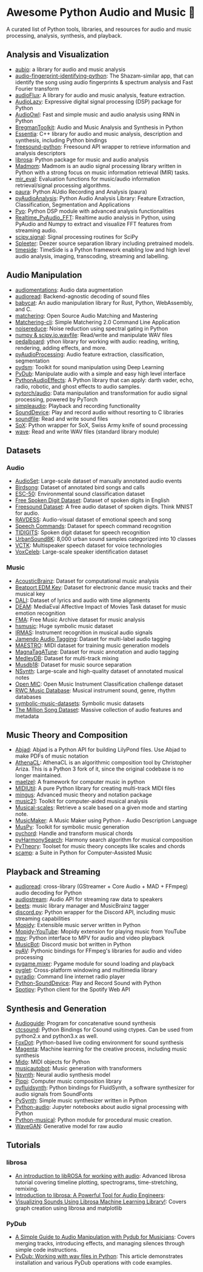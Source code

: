 # Awesome Python Audio and Music 🎵

A curated list of Python tools, libraries, and resources for audio and music processing, analysis, synthesis, and playback.

## Analysis and Visualization

- [aubio](https://github.com/aubio/aubio): a library for audio and music analysis 
- [audio-fingerprint-identifying-python](https://github.com/itspoma/audio-fingerprint-identifying-python): The Shazam-similar app, that can identify the song using audio fingerprints & spectrum analysis and Fast Fourier transform 
- [audioFlux](https://github.com/libAudioFlux/audioFlux): A library for audio and music analysis, feature extraction. 
- [AudioLazy](https://github.com/danilobellini/audiolazy): Expressive digital signal processing (DSP) package for Python
- [AudioOwl](https://github.com/dodiku/AudioOwl): Fast and simple music and audio analysis using RNN in Python
- [BregmanToolkit](https://github.com/bregmanstudio/BregmanToolkit): Audio and Music Analysis and Synthesis in Python 
- [Essentia](https://github.com/MTG/essentia): C++ library for audio and music analysis, description and synthesis, including Python bindings
- [freesound-python](https://github.com/MTG/freesound-python): Freesound API wrapper to retrieve information and analysis descriptors
- [librosa](https://github.com/librosa/librosa): Python package for music and audio analysis
- [Madmom](https://github.com/CPJKU/madmom): Madmom is an audio signal processing library written in Python with a strong focus on music information retrieval (MIR) tasks.
- [mir_eval](https://github.com/craffel/mir_eval): Evaluation functions for music/audio information retrieval/signal processing algorithms. 
- [paura](https://github.com/tyiannak/paura): Python AUdio Recording and Analysis (paura) 
- [pyAudioAnalysis](https://github.com/tyiannak/pyAudioAnalysis): Python Audio Analysis Library: Feature Extraction, Classification, Segmentation and Applications 
- [Pyo](https://github.com/belangeo/pyo): Python DSP module with advanced analysis functionalities
- [Realtime_PyAudio_FFT](https://github.com/aiXander/Realtime_PyAudio_FFT): Realtime audio analysis in Python, using PyAudio and Numpy to extract and visualize FFT features from streaming audio. 
- [scipy.signal](https://docs.scipy.org/doc/scipy/reference/signal.html): Signal processing routines for SciPy
- [Spleeter](https://github.com/deezer/spleeter): Deezer source separation library including pretrained models. 
- [timeside](https://github.com/Parisson/TimeSide): TimeSide is a Python framework enabling low and high level audio analysis, imaging, transcoding, streaming and labelling.

## Audio Manipulation

- [audiomentations](https://github.com/iver56/audiomentations): Audio data augmentation
- [audioread](https://github.com/beetbox/audioread): Backend-agnostic decoding of sound files
- [babycat](https://github.com/babycat-io/babycat): An audio manipulation library for Rust, Python, WebAssembly, and C.
- [matchering](https://github.com/sergree/matchering): Open Source Audio Matching and Mastering
- [Matchering-cli](https://github.com/sergree/matchering-cli): Simple Matchering 2.0 Command Line Application 
- [noisereduce](https://github.com/timsainb/noisereduce): Noise reduction using spectral gating in Python
- [numpy & scipy.io.wavfile](https://docs.scipy.org/doc/scipy/reference/io.html): Read/write and manipulate WAV files
- [pedalboard](https://github.com/spotify/pedalboard): ython library for working with audio: reading, writing, rendering, adding effects, and more.
- [pyAudioProcessing](https://github.com/jsingh811/pyAudioProcessing): Audio feature extraction, classification, segmentation
- [pydsm](https://github.com/google-research/sound-separation): Toolkit for sound manipulation using Deep Learning
- [PyDub](https://github.com/jiaaro/pydub): Manipulate audio with a simple and easy high level interface
- [PythonAudioEffects](https://github.com/nxbyte/PythonAudioEffects): A Python library that can apply: darth vader, echo, radio, robotic, and ghost effects to audio samples. 
- [pytorch/audio](https://github.com/pytorch/audio): Data manipulation and transformation for audio signal processing, powered by PyTorch
- [simpleaudio](https://github.com/hamiltron/py-simple-audio): Playback and recording functionality
- [SoundDevice](https://github.com/spatialaudio/python-sounddevice): Play and record audio without resorting to C libraries
- [soundfile](https://github.com/bastibe/SoundFile): Read and write sound files
- [SoX](https://github.com/rabitt/pysox): Python wrapper for SoX, Swiss Army knife of sound processing
- [wave](https://docs.python.org/3/library/wave.html): Read and write WAV files (standard library module)

## Datasets

### Audio

- [AudioSet](https://research.google.com/audioset/): Large-scale dataset of manually annotated audio events
- [Birdsong](https://www.kaggle.com/c/birdsong-recognition): Dataset of annotated bird songs and calls
- [ESC-50](https://github.com/karolpiczak/ESC-50): Environmental sound classification dataset
- [Free Spoken Digit Dataset](https://github.com/Jakobovski/free-spoken-digit-dataset): Dataset of spoken digits in English
- [Freesound Dataset](https://datasets.freesound.org/fsd/): A free audio dataset of spoken digits. Think MNIST for audio. 
- [RAVDESS](https://zenodo.org/record/1188976): Audio-visual dataset of emotional speech and song
- [Speech Commands](https://ai.googleblog.com/2017/08/launching-speech-commands-dataset.html): Dataset for speech command recognition
- [TIDIGITS](https://catalog.ldc.upenn.edu/LDC93S10): Spoken digit dataset for speech recognition
- [UrbanSound8K](https://urbansounddataset.weebly.com/urbansound8k.html): 8,000 urban sound samples categorized into 10 classes
- [VCTK](https://datashare.ed.ac.uk/handle/10283/3443): Multispeaker speech dataset for voice technologies
- [VoxCeleb](http://www.robots.ox.ac.uk/~vgg/data/voxceleb/): Large-scale speaker identification dataset

### Music

- [AcousticBrainz](https://acousticbrainz.org/download): Dataset for computational music analysis
- [Beatport EDM Key](https://zenodo.org/record/1101082): Dataset for electronic dance music tracks and their musical key
- [DALI](https://github.com/gabolsgabs/DALI): Dataset of lyrics and audio with time alignments
- [DEAM](https://cvml.unige.ch/databases/DEAM/): MediaEval Affective Impact of Movies Task dataset for music emotion recognition
- [FMA](https://github.com/mdeff/fma): Free Music Archive dataset for music analysis
- [hsmusic](https://github.com/Didayolo/hsmusic): Huge symbolic music dataset
- [IRMAS](https://www.upf.edu/web/mtg/irmas): Instrument recognition in musical audio signals
- [Jamendo Audio Tagging](https://github.com/MTG/mtg-jamendo-dataset): Dataset for multi-label audio tagging
- [MAESTRO](https://magenta.tensorflow.org/datasets/maestro): MIDI dataset for training music generation models
- [MagnaTagATune](http://mirg.city.ac.uk/codeapps/the-magnatagatune-dataset): Dataset for music annotation and audio tagging
- [MedleyDB](https://medleydb.weebly.com/): Dataset for multi-track mixing
- [Musdb18](https://sigsep.github.io/datasets/musdb.html): Dataset for music source separation
- [NSynth](https://magenta.tensorflow.org/datasets/nsynth): Large-scale and high-quality dataset of annotated musical notes
- [Open MIC](https://research.atspotify.com/publications/openmic-2018-an-open-dataset-for-multiple-instrument-recognition/): Open Music Instrument Classification challenge dataset
- [RWC Music Database](https://staff.aist.go.jp/m.goto/RWC-MDB/): Musical instrument sound, genre, rhythm databases
- [symbolic-music-datasets](https://github.com/wayne391/symbolic-music-datasets): Symbolic music datasets
- [The Million Song Dataset](http://millionsongdataset.com/): Massive collection of audio features and metadata

## Music Theory and Composition

- [Abjad](https://github.com/Abjad/abjad): Abjad is a Python API for building LilyPond files. Use Abjad to make PDFs of music notation
- [AthenaCL](https://github.com/ales-tsurko/athenaCL): AthenaCL is an algorithmic composition tool by Christopher Ariza. This is a Python 3 fork of it, since the original codebase is no longer maintained.
- [maelzel](https://github.com/gesellkammer/maelzel): A framework for computer music in python 
- [MIDIUtil](https://github.com/MarkCWirt/MIDIUtil): A pure Python library for creating multi-track MIDI files
- [mingus](https://github.com/bspaans/python-mingus): Advanced music theory and notation package
- [music21](https://github.com/cuthbertLab/music21): Toolkit for computer-aided musical analysis
- [Musical-scales](https://github.com/hmillerbakewell/musical-scales): Retrieve a scale based on a given mode and starting note.
- [MusicMaker](https://github.com/KausikN/MusicMaker): A Music Maker using Python - Audio Description Language 
- [MusPy](https://github.com/salu133445/muspy): Toolkit for symbolic music generation
- [pychord](https://github.com/yuma-m/pychord): Handle and transform musical chords
- [pyHarmonySearch](https://github.com/lanl/pyHarmonySearch): Harmony search algorithm for musical composition
- [PyTheory](https://github.com/kennethreitz/pytheory): Toolset for music theory concepts like scales and chords
- [scamp](https://github.com/MarcTheSpark/scamp): a Suite in Python for Computer-Assisted Music

## Playback and Streaming

- [audioread](https://github.com/beetbox/audioread): cross-library (GStreamer + Core Audio + MAD + FFmpeg) audio decoding for Python
- [audiostream](https://github.com/kivy/audiostream): Audio API for streaming raw data to speakers 
- [beets](https://github.com/beetbox/beets): music library manager and MusicBrainz tagger 
- [discord.py](https://github.com/Rapptz/discord.py): Python wrapper for the Discord API, including music streaming capabilities
- [Mopidy](https://github.com/mopidy/mopidy): Extensible music server written in Python
- [Mopidy-YouTube](https://github.com/natumbri/mopidy-youtube): Mopidy extension for playing music from YouTube
- [mpv](https://github.com/jaseg/python-mpv): Python interface to MPV for audio and video playback
- [MusicBot](https://github.com/just-some-bots/MusicBot): Discord music bot written in Python
- [pyAV](https://github.com/mikeboers/PyAV): Pythonic bindings for FFmpeg's libraries for audio and video processing
- [pygame.mixer](https://github.com/pygame/pygame): Pygame module for sound loading and playback
- [pyglet](https://github.com/pyglet/pyglet): Cross-platform windowing and multimedia library
- [pyradio](https://github.com/coderholic/pyradio): Command line internet radio player
- [Python-SoundDevice](https://github.com/spatialaudio/python-sounddevice): Play and Record Sound with Python
- [Spotipy](https://github.com/plamere/spotipy): Python client for the Spotify Web API

## Synthesis and Generation

- [Audioguide](https://github.com/benhackbarth/audioguide): Program for concatenative sound synthesis
- [ctcsound](https://github.com/csound/ctcsound): Python Bindings for Csound using ctypes. Can be used from python2.x and python3.x as well. 
- [FoxDot](https://github.com/Qirky/FoxDot): Python-based live coding environment for sound synthesis
- [Magenta](https://github.com/magenta/magenta): Machine learning for the creative process, including music synthesis
- [Mido](https://github.com/mido/mido): MIDI objects for Python
- [musicautobot](https://github.com/bearpelican/musicautobot): Music generation with transformers
- [Nsynth](https://github.com/tensorflow/magenta/tree/master/magenta/models/nsynth): Neural audio synthesis model
- [Pippi](https://git.sr.ht/~hecanjog/pippi): Computer music composition library
- [pyfluidsynth](https://github.com/nwhitehead/pyfluidsynth): Python bindings for FluidSynth, a software synthesizer for audio signals from SoundFonts
- [PySynth](https://github.com/mdoege/PySynth): Simple music synthesizer written in Python
- [Python-audio](https://github.com/mgeier/python-audio): Jupyter notebooks about audio signal processing with Python
- [Python-musical](https://github.com/wybiral/python-musical): Python module for procedural music creation. 
- [WaveGAN](https://github.com/chrisdonahue/wavegan): Generative model for raw audio

## Tutorials

### librosa

- [An introduction to libROSA for working with audio](https://iq.opengenus.org/introduction-to-librosa/): Advanced librosa tutorial covering timeline plotting, spectrograms, time-stretching, remixing.
- [Introduction to librosa: A Powerful Tool for Audio Engineers](https://www.omnitonal.com/introduction-to-librosa-a-powerful-tool-for-audio-engineers/): 
- [Visualizing Sounds Using Librosa Machine Learning Library!](https://www.analyticsvidhya.com/blog/2021/06/visualizing-sounds-librosa/): Covers graph creation using librosa and matplotlib

### PyDub

- [A Simple Guide to Audio Manipulation with Pydub for Musicians](https://www.omnitonal.com/a-simple-guide-to-audio-manipulation-with-pydub-for-musicians/): Covers merging tracks, introducing effects, and managing silences through simple code instructions.
- [PyDub: Working with wav files in Python](https://www.geeksforgeeks.org/working-with-wav-files-in-python-using-pydub/): This article demonstrates installation and various PyDub operations with code examples.

